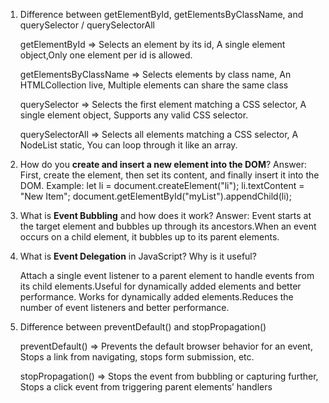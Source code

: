 1. Difference between getElementById, getElementsByClassName, and querySelector / querySelectorAll

   getElementById => Selects an element by its id, A single element object,Only one element per id is allowed.

   getElementsByClassName => Selects elements by class name, An HTMLCollection live, Multiple elements can share the same class

   querySelector => Selects the first element matching a CSS selector, A single element object, Supports any valid CSS selector.

   querySelectorAll => Selects all elements matching a CSS selector, A NodeList static, You can loop through it like an array.

2. How do you **create and insert a new element into the DOM**?
   Answer: First, create the element, then set its content, and finally insert it into the DOM.
   Example:
   let li = document.createElement("li");
   li.textContent = "New Item";
   document.getElementById("myList").appendChild(li);

3. What is **Event Bubbling** and how does it work?
   Answer: Event starts at the target element and bubbles up through its ancestors.When an event occurs on a child element, it bubbles up to its parent elements.

4. What is **Event Delegation** in JavaScript? Why is it useful?

   Attach a single event listener to a parent element to handle events from its child elements.Useful for dynamically added elements and better performance. Works for dynamically added elements.Reduces the number of event listeners and better performance.

5. Difference between preventDefault() and stopPropagation()

   preventDefault() => Prevents the default browser behavior for an event, Stops a link <a> from navigating, stops form submission, etc.

   stopPropagation() => Stops the event from bubbling or capturing further, Stops a click event from triggering parent elements’ handlers
